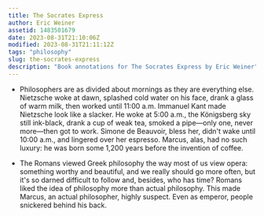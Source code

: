 ```yaml
---
title: The Socrates Express
author: Eric Weiner
assetid: 1483501679
date: 2023-08-31T21:10:06Z
modified: 2023-08-31T21:11:12Z
tags: "philosophy"
slug: the-socrates-express
description: "Book annotations for The Socrates Express by Eric Weiner"
---
```


*  Philosophers are as divided about mornings as they are everything else. Nietzsche woke at dawn, splashed cold water on his face, drank a glass of warm milk, then worked until 11:00 a.m. Immanuel Kant made Nietzsche look like a slacker. He woke at 5:00 a.m., the Königsberg sky still ink-black, drank a cup of weak tea, smoked a pipe—only one, never more—then got to work. Simone de Beauvoir, bless her, didn't wake until 10:00 a.m., and lingered over her espresso. Marcus, alas, had no such luxury: he was born some 1,200 years before the invention of coffee.

*  The Romans viewed Greek philosophy the way most of us view opera: something worthy and beautiful, and we really should go more often, but it's so darned difficult to follow and, besides, who has time? Romans liked the idea of philosophy more than actual philosophy. This made Marcus, an actual philosopher, highly suspect. Even as emperor, people snickered behind his back.

